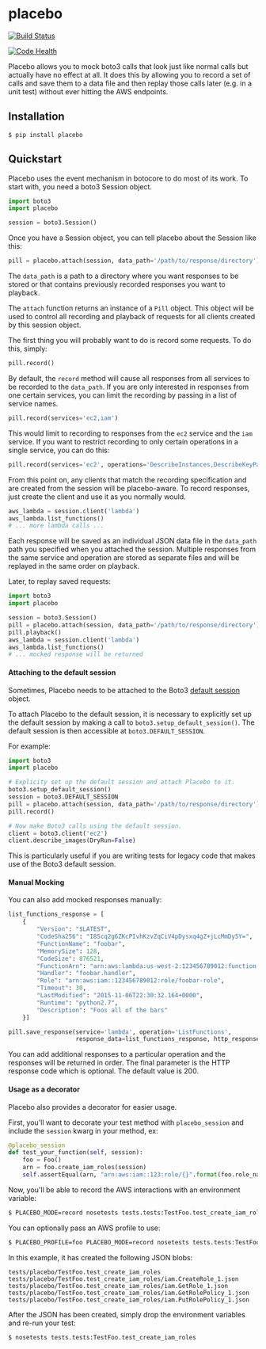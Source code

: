 placebo
=======

[![Build Status](https://travis-ci.org/garnaat/placebo.svg)](https://travis-ci.org/garnaat/placebo)

[![Code Health](https://landscape.io/github/garnaat/placebo/master/landscape.svg?style=flat)](https://landscape.io/github/garnaat/placebo/master)

Placebo allows you to mock boto3 calls that look just like normal calls but
actually have no effect at all.  It does this by allowing you to record a set
of calls and save them to a data file and then replay those calls later
(e.g. in a unit test) without ever hitting the AWS endpoints.

Installation
------------

~~~
$ pip install placebo
~~~

Quickstart
----------

Placebo uses the event mechanism in botocore to do most of its work.  To start
with, you need a boto3 Session object.

~~~ python
import boto3
import placebo

session = boto3.Session()
~~~

Once you have a Session object, you can tell placebo about the Session like
this:

~~~ python
pill = placebo.attach(session, data_path='/path/to/response/directory')
~~~

The ``data_path`` is a path to a directory where you want responses to be stored
or that contains previously recorded responses you want to playback.

The ``attach`` function returns an instance of a ``Pill`` object.  This object
will be used to control all recording and playback of requests for all clients
created by this session object.

The first thing you will probably want to do is record some requests.  To do
this, simply:

~~~ python
pill.record()
~~~

By default, the ``record`` method will cause all responses from all services to
be recorded to the ``data_path``.  If you are only interested in responses from
one certain services, you can limit the recording by passing in a list of
service names.

~~~ python
pill.record(services='ec2,iam')
~~~

This would limit to recording to responses from the ``ec2`` service and the
``iam`` service.  If you want to restrict recording to only certain operations
in a single service, you can do this:

~~~ python
pill.record(services='ec2', operations='DescribeInstances,DescribeKeyPairs')
~~~

From this point on, any clients that match the recording specification and are
created from the session will be placebo-aware.  To record responses, just
create the client and use it as you normally would.

~~~ python
aws_lambda = session.client('lambda')
aws_lambda.list_functions()
# ... more lambda calls ...
~~~

Each response will be saved as an individual JSON data file in the ``data_path``
path you specified when you attached the session.  Multiple responses from the
same service and operation are stored as separate files and will be replayed in
the same order on playback.

Later, to replay saved requests:

~~~ python
import boto3
import placebo

session = boto3.Session()
pill = placebo.attach(session, data_path='/path/to/response/directory')
pill.playback()
aws_lambda = session.client('lambda')
aws_lambda.list_functions()
# ... mocked response will be returned
~~~

#### Attaching to the default session

Sometimes, Placebo needs to be attached to the Boto3 [default session](http://boto3.readthedocs.io/en/latest/guide/session.html#default-session)
object.

To attach Placebo to the default session, it is necessary to explicitly set up
the default session by making a call to `boto3.setup_default_session()`.  The
default session is then accessible at `boto3.DEFAULT_SESSION`.

For example:

~~~ python
import boto3
import placebo

# Explicity set up the default session and attach Placebo to it.
boto3.setup_default_session()
session = boto3.DEFAULT_SESSION
pill = placebo.attach(session, data_path='/path/to/response/directory')
pill.record()

# Now make Boto3 calls using the default session.
client = boto3.client('ec2')
client.describe_images(DryRun=False)
~~~

This is particularly useful if you are writing tests for legacy code that
makes use of the Boto3 default session.

#### Manual Mocking

You can also add mocked responses manually:

~~~ python
list_functions_response = [
    {
        "Version": "$LATEST",
        "CodeSha256": "I8Scq2g6ZKcPIvhKzvZqCiV4pDysxq4gZ+jLcMmDy5Y=",
        "FunctionName": "foobar",
        "MemorySize": 128,
        "CodeSize": 876521,
        "FunctionArn": "arn:aws:lambda:us-west-2:123456789012:function:foobar",
        "Handler": "foobar.handler",
        "Role": "arn:aws:iam::123456789012:role/foobar-role",
        "Timeout": 30,
        "LastModified": "2015-11-06T22:30:32.164+0000",
        "Runtime": "python2.7",
        "Description": "Foos all of the bars"
    }]

pill.save_response(service='lambda', operation='ListFunctions',
                   response_data=list_functions_response, http_response=200)
~~~

You can add additional responses to a particular operation and the responses
will be returned in order.  The final parameter is the HTTP response code which
is optional.  The default value is 200.

#### Usage as a decorator

Placebo also provides a decorator for easier usage.

First, you'll want to decorate your test method with `placebo_session` and include the `session` kwarg in your method, ex:
~~~ python
@placebo_session
def test_your_function(self, session):
    foo = Foo()
    arn = foo.create_iam_roles(session)
    self.assertEqual(arn, "arn:aws:iam::123:role/{}".format(foo.role_name))
~~~

Now, you'll be able to record the AWS interactions with an environment variable:
~~~ bash
$ PLACEBO_MODE=record nosetests tests.tests:TestFoo.test_create_iam_roles
~~~

You can optionally pass an AWS profile to use:
~~~ bash
$ PLACEBO_PROFILE=foo PLACEBO_MODE=record nosetests tests.tests:TestFoo.test_create_iam_roles
~~~

In this example, it has created the following JSON blobs:
~~~
tests/placebo/TestFoo.test_create_iam_roles
tests/placebo/TestFoo.test_create_iam_roles/iam.CreateRole_1.json
tests/placebo/TestFoo.test_create_iam_roles/iam.GetRole_1.json
tests/placebo/TestFoo.test_create_iam_roles/iam.GetRolePolicy_1.json
tests/placebo/TestFoo.test_create_iam_roles/iam.PutRolePolicy_1.json
~~~

After the JSON has been created, simply drop the environment variables and re-run your test:
~~~ bash
$ nosetests tests.tests:TestFoo.test_create_iam_roles
~~~
